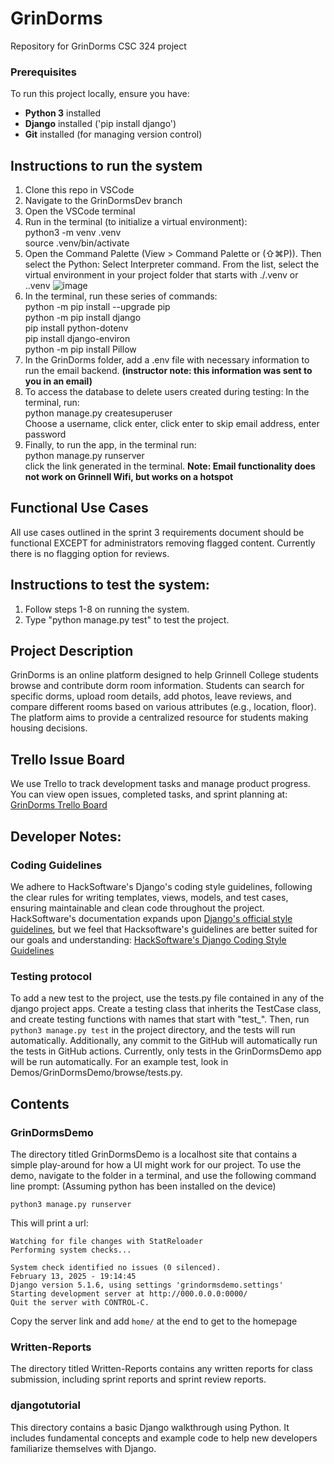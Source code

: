 # GrinDorms
Repository for GrinDorms CSC 324 project

### Prerequisites
To run this project locally, ensure you have:
- **Python 3** installed
- **Django** installed ('pip install django')
- **Git** installed (for managing version control)

## Instructions to run the system
1. Clone this repo in VSCode
2. Navigate to the GrinDormsDev branch
3. Open the VSCode terminal
4. Run in the terminal (to initialize a virtual environment):\
     python3 -m venv .venv\
     source .venv/bin/activate
5. Open the Command Palette (View > Command Palette or (⇧⌘P)). Then select the Python: Select Interpreter command. From the list, select the virtual environment in your project folder that starts with ./.venv or .\.venv
   ![image](https://github.com/user-attachments/assets/9eb6e5e1-b0b9-4c3a-acd1-126cf8ae6b47)
6. In the terminal, run these series of commands:\
     python -m pip install --upgrade pip\
     python -m pip install django\
     pip install python-dotenv\
     pip install django-environ\
     python -m pip install Pillow
7. In the GrinDorms folder, add a .env file with necessary information to run the email backend. **(instructor note: this information was sent to you in an email)**
8. To access the database to delete users created during testing:
   In the terminal, run:\
       python manage.py createsuperuser\
   Choose a username, click enter, click enter to skip email address, enter password
9. Finally, to run the app, in the terminal run:\
      python manage.py runserver\
   click the link generated in the terminal.
**Note: Email functionality does not work on Grinnell Wifi, but works on a hotspot**

## Functional Use Cases
All use cases outlined in the sprint 3 requirements document should be functional EXCEPT for administrators removing flagged content. Currently there is no flagging option for reviews.

## Instructions to test the system:
1. Follow steps 1-8 on running the system.
2. Type "python manage.py test" to test the project.

## Project Description
GrinDorms is an online platform designed to help Grinnell College students browse and contribute dorm room information. Students can search for specific dorms, upload room details, add photos, leave reviews, and compare different rooms based on various attributes (e.g., location, floor). The platform aims to provide a centralized resource for students making housing decisions. 

## Trello Issue Board
We use Trello to track development tasks and manage product progress. You can view open issues, completed tasks, and sprint planning at:
[GrinDorms Trello Board](https://trello.com/b/fiZwfAwq/grindorms)

## Developer Notes:

### Coding Guidelines
We adhere to HackSoftware's Django's coding style guidelines, following the clear rules for writing templates, views, models, and test cases, ensuring maintainable and clean code throughout the project. HackSoftware's documentation expands upon [Django's official style guidelines](https://docs.djangoproject.com/en/dev/internals/contributing/writing-code/coding-style), but we feel that Hacksoftware's guidelines are better suited for our goals and understanding: [HackSoftware's Django Coding Style Guidelines](https://github.com/HackSoftware/Django-Styleguide?tab=readme-ov-file#overview)

### Testing protocol
To add a new test to the project, use the tests.py file contained in any of the django project apps. Create a testing class that inherits the TestCase class, and create testing functions with names that start with "test_". Then, run `python3 manage.py test` in the project directory, and the tests will run automatically. Additionally, any commit to the GitHub will automatically run the tests in GitHub actions. Currently, only tests in the GrinDormsDemo app will be run automatically. For an example test, look in Demos/GrinDormsDemo/browse/tests.py.

## Contents
### GrinDormsDemo
The directory titled GrinDormsDemo is a localhost site that contains a simple play-around for how a UI might work for our project. To use the demo, navigate to the folder in a terminal, and use the following command line prompt: (Assuming python has been installed on the device)

`python3 manage.py runserver`

This will print a url:

```
Watching for file changes with StatReloader
Performing system checks...

System check identified no issues (0 silenced).
February 13, 2025 - 19:14:45
Django version 5.1.6, using settings 'grindormsdemo.settings'
Starting development server at http://000.0.0.0:0000/
Quit the server with CONTROL-C.
```

Copy the server link and add `home/` at the end to get to the homepage

### Written-Reports
The directory titled Written-Reports contains any written reports for class submission, including sprint reports and sprint review reports. 

### djangotutorial
This directory contains a basic Django walkthrough using Python. It includes fundamental concepts and example code to help new developers familiarize themselves with Django.
